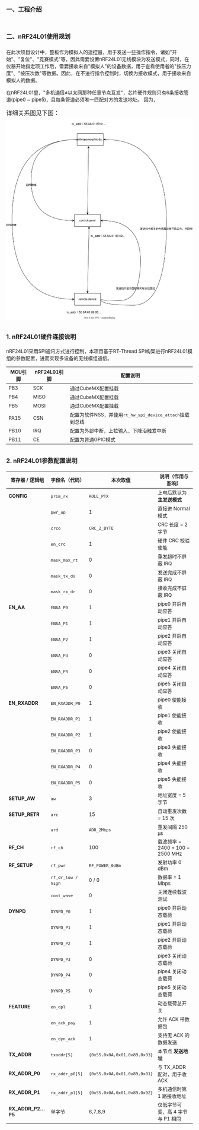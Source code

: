 # <font size=3>一、工程介绍</font>




# <font size=3>二、nRF24L01使用规划</font>
<font size=2>在此次项目设计中，整板作为模拟人的遥控器，用于发送一些操作指令，诸如"开始"、"复位"、"竞赛模式"等，因此需要设置nRF24L01无线模块为发送模式，同时，在仪器开始指定项工作后，需要接收来自"模拟人"的设备数据，用于查看使用者的"按压力度"、"按压次数"等数据。因此，在不进行指令控制时，切换为接收模式，用于接收来自模拟人的数据。

在nRF24L01里，"多机通信≠以太网那种任意节点互发"，芯片硬件规则只有6条接收管道(pipe0 ~ pipe5)，且每条管道必须唯一匹配对方的发送地址。
因为，

</font>

<font size=3>详细关系图见下图：</font>
![流程图](./applications/macDoc/nRF24L01.svg)



## <font size=3>1. nRF24L01硬件连接说明</font>
<font size=2>nRF24L01采用SPI通讯方式进行控制，本项目基于RT-Thread SPI构架进行nRF24L01模组的参数配置，进而实现多设备的无线模组通信。

| MCU引脚  | nRF24L01引脚  | 配置说明 |
| ------------ | ------------ | ------------|
| PB3  | SCK   | 通过CubeMX配置挂载|
| PB4  | MISO  | 通过CubeMX配置挂载|
| PB5  | MOSI  | 通过CubeMX配置挂载|
| PA15 | CSN   | 配置为软件NSS，并使用```rt_hw_spi_device_attach```挂载到总线|
| PB10 | IRQ   | 配置为外部中断，上拉输入，下降沿触发中断|
| PB11 | CE    | 配置为普通GPIO模式|

</font>

## <font size=3>2. nRF24L01参数配置说明</font>

<font size=2>

| 寄存器 / 逻辑组 | 字段名（代码） | 本次取值 | 说明（作用与影响） |
|---|---|---|---|
| **CONFIG** | `prim_rx` | `ROLE_PTX` | 上电后默认为 **主发送模式** |
| | `pwr_up` | 1 | 直接进 Normal 模式 |
| | `crco`   | `CRC_2_BYTE` | CRC 长度 = 2 字节 |
| | `en_crc` | 1 | 硬件 CRC 校验使能 |
| | `mask_max_rt` | 0 | 重发超时不屏蔽 IRQ |
| | `mask_tx_ds` | 0 | 发送完成不屏蔽 IRQ |
| | `mask_rx_dr` | 0 | 接收完成不屏蔽 IRQ |
| **EN_AA** | `ENAA_P0` | 1 | pipe0 开启自动应答 |
| | `ENAA_P1` | 1 | pipe1 开启自动应答 |
| | `ENAA_P2` | 1 | pipe2 开启自动应答 |
| | `ENAA_P3` | 0 | pipe3 关闭自动应答 |
| | `ENAA_P4` | 0 | pipe4 关闭自动应答 |
| | `ENAA_P5` | 0 | pipe5 关闭自动应答 |
| **EN_RXADDR** | `EN_RXADDR_P0` | 1 | pipe0 使能接收 |
| | `EN_RXADDR_P1` | 1 | pipe1 使能接收 |
| | `EN_RXADDR_P2` | 1 | pipe2 使能接收 |
| | `EN_RXADDR_P3` | 0 | pipe3 失能接收 |
| | `EN_RXADDR_P4` | 0 | pipe4 失能接收 |
| | `EN_RXADDR_P5` | 0 | pipe5 失能接收 |
| **SETUP_AW** | `aw` | 3 | 地址宽度 = 5 字节 |
| **SETUP_RETR** | `arc` | 15 | 自动重发次数 = 15 次 |
| | `ard` | `ADR_2Mbps` | 重发间隔 250 µs |
| **RF_CH** | `rf_ch` | 100 | 载波频率 = 2400 + 100 = 2500 MHz |
| **RF_SETUP** | `rf_pwr` | `RF_POWER_0dBm` | 发射功率 0 dBm |
| | `rf_dr_low / high` | 0 / 0 | 数据率 = 1 Mbps |
| | `cont_wave` | 0 | 关闭连续载波测试 |
| **DYNPD** | `DYNPD_P0` | 1 | pipe0 开启动态载荷 |
| | `DYNPD_P1` | 1 | pipe1 开启动态载荷 |
| | `DYNPD_P2` | 1 | pipe2 开启动态载荷 |
| | `DYNPD_P3` | 0 | pipe3 关闭动态载荷 |
| | `DYNPD_P4` | 0 | pipe4 关闭动态载荷 |
| | `DYNPD_P5` | 0 | pipe5 关闭动态载荷 |
| **FEATURE** | `en_dpl` | 1 | 动态载荷总开关 |
| | `en_ack_pay` | 1 | 允许 ACK 带数据包 |
| | `en_dyn_ack` | 1 | 支持无 ACK 的数据发送 |
| **TX_ADDR** | `txaddr[5]` | `{0x55,0x0A,0x01,0x89,0x03}` | 本节点 **发送地址** |
| **RX_ADDR_P0** | `rx_addr_p0[5]` | `{0x55,0x0A,0x01,0x89,0x01}` | 与 TX_ADDR 配对，用于收 ACK |
| **RX_ADDR_P1** | `rx_addr_p1[5]` | `{0x55,0x0A,0x01,0x89,0x02}` | 多机通信时第 1 路接收地址 |
| **RX_ADDR_P2…P5** | 单字节 | 6,7,8,9 | 仅低字节可变，高 4 字节与 P1 相同 |

</font>


